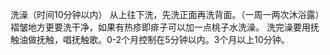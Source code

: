 洗澡（时间10分钟以内）
从上往下洗，先洗正面再洗背面。（一周一两次沐浴露）
褶皱地方更要洗干净，如果有热疹即痱子可以加一点桃子水洗澡。
洗完澡要用抚触油做抚触，唱抚触歌。0-2个月控制在5分钟以内。3个月以上10分钟。